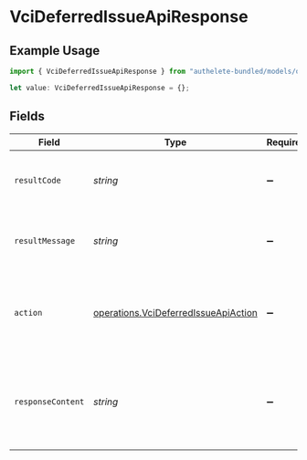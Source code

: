 # VciDeferredIssueApiResponse

## Example Usage

```typescript
import { VciDeferredIssueApiResponse } from "authelete-bundled/models/operations";

let value: VciDeferredIssueApiResponse = {};
```

## Fields

| Field                                                                                                   | Type                                                                                                    | Required                                                                                                | Description                                                                                             |
| ------------------------------------------------------------------------------------------------------- | ------------------------------------------------------------------------------------------------------- | ------------------------------------------------------------------------------------------------------- | ------------------------------------------------------------------------------------------------------- |
| `resultCode`                                                                                            | *string*                                                                                                | :heavy_minus_sign:                                                                                      | The code which represents the result of the API call.                                                   |
| `resultMessage`                                                                                         | *string*                                                                                                | :heavy_minus_sign:                                                                                      | A short message which explains the result of the API call.                                              |
| `action`                                                                                                | [operations.VciDeferredIssueApiAction](../../models/operations/vcideferredissueapiaction.md)            | :heavy_minus_sign:                                                                                      | The next action that the implementation of the deferred credential<br/>endpoint should take.<br/>       |
| `responseContent`                                                                                       | *string*                                                                                                | :heavy_minus_sign:                                                                                      | The content of the response that the implementation of the deferred<br/>credential endpoint should return.<br/> |